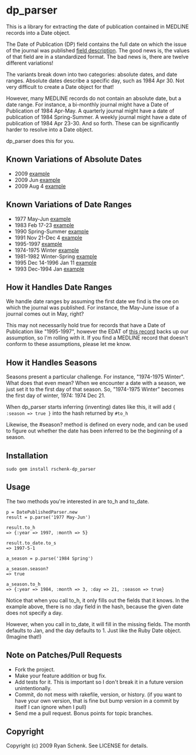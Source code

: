 # dp_parser

This is a library for extracting the date of publication contained in MEDLINE records into a Date object. 

The Date of Publication (DP) field contains the full date on which the issue of the journal was published [field description](http://www.nlm.nih.gov/bsd/mms/medlineelements.html#dp). The good news is, the values of that field are in a standardized format. The bad news is, there are twelve different variations!

The variants break down into two categories: absolute dates, and date ranges. Absolute dates describe a specific day, such as 1984 Apr 30. Not very difficult to create a Date object for that!

However, many MEDLINE records do not contain an absolute date, but a date range. For instance, a bi-monthly journal might have a Date of Publication of 1984 Apr-May. A quarterly journal might have a date of publication of 1984 Spring-Summer. A weekly journal might have a date of publication of 1984 Apr 23-30. And so forth. These can be significantly harder to resolve into a Date object.
  
dp_parser does this for you.

## Known Variations of Absolute Dates
* 2009 [example](http://eutils.ncbi.nlm.nih.gov/entrez/eutils/efetch.fcgi?db=pubmed&retmax=1&retmode=medline&rettype=medline&id=19667745)
* 2009 Jun [example](http://eutils.ncbi.nlm.nih.gov/entrez/eutils/efetch.fcgi?db=pubmed&retmax=1&retmode=medline&rettype=medline&id=19470686)
* 2009 Aug 4 [example](http://eutils.ncbi.nlm.nih.gov/entrez/eutils/efetch.fcgi?db=pubmed&retmax=1&retmode=medline&rettype=medline&id=19651618)

## Known Variations of Date Ranges
* 1977 May-Jun [example](http://eutils.ncbi.nlm.nih.gov/entrez/eutils/efetch.fcgi?db=pubmed&retmax=1&retmode=medline&rettype=medline&id=904940)
* 1983 Feb 17-23 [example](http://eutils.ncbi.nlm.nih.gov/entrez/eutils/efetch.fcgi?db=pubmed&retmax=1&retmode=medline&rettype=medline&id=6298629)
* 1990 Spring-Summer [example](http://eutils.ncbi.nlm.nih.gov/entrez/eutils/efetch.fcgi?db=pubmed&retmax=1&retmode=medline&rettype=medline&id=2076220)
* 1991 Nov 21-Dec 4 [example](http://eutils.ncbi.nlm.nih.gov/entrez/eutils/efetch.fcgi?db=pubmed&retmax=1&retmode=medline&rettype=medline&id=1754152)
* 1995-1997 [example](http://eutils.ncbi.nlm.nih.gov/entrez/eutils/efetch.fcgi?db=pubmed&retmax=1&retmode=medline&rettype=medline&id=11638937)
* 1974-1975 Winter [example](http://eutils.ncbi.nlm.nih.gov/entrez/eutils/efetch.fcgi?db=pubmed&retmax=1&retmode=medline&rettype=medline&id=10237052)
* 1981-1982 Winter-Spring [example](http://eutils.ncbi.nlm.nih.gov/entrez/eutils/efetch.fcgi?db=pubmed&retmax=1&retmode=medline&rettype=medline&id=7346545)
* 1995 Dec 14-1996 Jan 11 [example](http://eutils.ncbi.nlm.nih.gov/entrez/eutils/efetch.fcgi?db=pubmed&retmax=1&retmode=medline&rettype=medline&id=8696106)
* 1993 Dec-1994 Jan [example](http://eutils.ncbi.nlm.nih.gov/entrez/eutils/efetch.fcgi?db=pubmed&retmax=1&retmode=medline&rettype=medline&id=7660197)

## How it Handles Date Ranges

We handle date ranges by assuming the first date we find is the one on which the journal was published. For instance, the May-June issue of a journal comes out in May, right?

This may not necessarily hold true for records that have a Date of Publication like "1995-1997", however the EDAT of [this record](http://eutils.ncbi.nlm.nih.gov/entrez/eutils/efetch.fcgi?db=pubmed&retmax=1&retmode=medline&rettype=medline&id=10237052) backs up our assumption, so I'm rolling with it. If you find a MEDLINE record that doesn't conform to these assumptions, please let me know.

## How it Handles Seasons

Seasons present a particular challenge. For instance, "1974-1975 Winter". What does that even mean? When we encounter a date with a season, we just set it to the first day of that season. So, "1974-1975 Winter" becomes the first day of winter, 1974: 1974 Dec 21.

When dp_parser starts inferring (inventing) dates like this, it will add `{ :season => true }` into the hash returned by `#to_h`

Likewise, the #season? method is defined on every node, and can be used to figure out whether the date has been inferred to be the beginning of a season.

## Installation

    sudo gem install rschenk-dp_parser


## Usage

The two methods you're interested in are to_h and to_date.

    p = DatePublishedParser.new
    result = p.parse('1977 May-Jun')

    result.to_h
    => {:year => 1997, :month => 5}

    result.to_date.to_s
    => 1997-5-1
    
    a_season = p.parse('1984 Spring')
    
    a_season.season?
    => true
    
    a_season.to_h
    => {:year => 1984, :month => 3, :day => 21, :season => true}

Notice that when you call to_h, it only fills out the fields that it knows. In the example above, there is no :day field in the hash, because the given date does not specify a day.

However, when you call in to_date, it will fill in the missing fields. The month defaults to Jan, and the day defaults to 1. Just like the Ruby Date object. (Imagine that!)

## Note on Patches/Pull Requests
 
* Fork the project.
* Make your feature addition or bug fix.
* Add tests for it. This is important so I don't break it in a
  future version unintentionally.
* Commit, do not mess with rakefile, version, or history.
  (if you want to have your own version, that is fine but
   bump version in a commit by itself I can ignore when I pull)
* Send me a pull request. Bonus points for topic branches.

## Copyright

Copyright (c) 2009 Ryan Schenk. See LICENSE for details.
